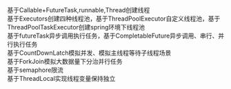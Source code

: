 基于Callable+FutureTask,runnable,Thread创建线程  
基于Executors创建四种线程池，基于ThreadPoolExecutor自定义线程池，基于ThreadPoolTaskExecutor创建spring环境下线程池  
基于futureTask异步调用执行任务，基于CompletableFuture异步调用、串行、并行执行任务  
基于CountDownLatch模拟并发、模拟主线程等待子线程场景  
基于ForkJoin模拟大数据量下分治并行任务  
基于semaphore限流  
基于ThreadLocal实现线程变量保持独立  
